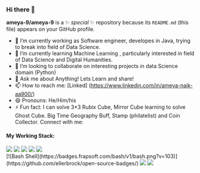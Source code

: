 ### Hi there 👋


**ameya-9/ameya-9** is a ✨ _special_ ✨ repository because its `README.md` (this file) appears on your GitHub profile.


- 🔭 I’m currently working as Software engineer, developes in Java, trying to break into field of Data Science.
- 🌱 I’m currently learning Machine Learning , particularly interested in field of Data Science and Digital Humanities.
- 👯 I’m looking to collaborate on interesting projects in data Science domain (Python)
- 💬 Ask me about Anything! Lets Learn and share!
- 📫 How to reach me: [Linked] (https://www.linkedin.com/in/ameya-naik-aa900/)
- 😄 Pronouns: He/Him/his
- ⚡ Fun fact: I can solve 3*3 Rubix Cube, Mirror Cube learning to solve Ghost Cube. Big Time Geography Buff, Stamp (philatelist) and Coin Collector.
Connect with me:



#### My Working Stack:

<div align="left">
    <img src="https://img.shields.io/badge/-Jupyter-000000?style=flat&logo=jupyter&logoColor=F57C00" />
    <img src="https://img.shields.io/badge/-MySQL-000000?style=flat&logo=mysql&logoColor=E6892E" />
    <img src="https://img.shields.io/badge/-Python-000000?style=flat&logo=python&logoColorhalf=396E9B" />
    <img src="https://img.shields.io/badge/-HTML-000000?&style=flat&logo=html5&logoColor=E44D26"/>
    <img src="https://img.shields.io/badge/-CSS-000000?&style=flat&logo=css3&logoColor=42A5F5"/><br>
    [![Bash Shell](https://badges.frapsoft.com/bash/v1/bash.png?v=103)](https://github.com/ellerbrock/open-source-badges/)
    <img src="https://img.shields.io/badge/-git-000000?&style=flat&logo=git&logoColor=E64A19"/>
    <img src="https://img.shields.io/badge/-Github-000000?style=flat&logo=github&logoColor=DEDEDF" />
</div>

